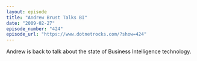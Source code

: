 ```yaml
---
layout: episode
title: "Andrew Brust Talks BI"
date: "2009-02-27"
episode_number: "424"
episode_url: "https://www.dotnetrocks.com/?show=424"
---
```


Andrew is back to talk about the state of Business Intelligence technology.
